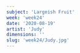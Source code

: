 ```yaml
---
subject: 'Largeish Fruit'
week: 'week24'
date: '2020-08-19'
artist: 'Judy'
dimensions: ''
slug: 'week24/Judy.jpg'
---
```


